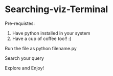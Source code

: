 # Searching-viz-Terminal
Pre-requistes:
1) Have python installed in your system
2) Have a cup of coffee too!! :)

Run the file as python filename.py
  
Search your query
  
Explore and Enjoy!
